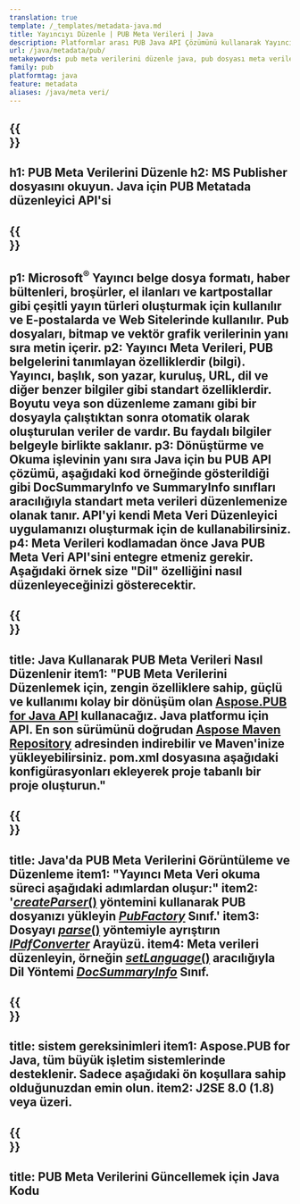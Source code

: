 ```yaml
---
translation: true
template: /_templates/metadata-java.md
title: Yayıncıyı Düzenle | PUB Meta Verileri | Java
description: Platformlar arası PUB Java API Çözümünü kullanarak Yayıncı dosyaları Meta Verilerini okuyun. Şirket içi Java API, SummaryInfo ve DocSummaryInfo özelliklerine erişmenizi sağlar.
url: /java/metadata/pub/
metakeywords: pub meta verilerini düzenle java, pub dosyası meta verileri java, yayıncı meta veri düzenleyicisi java, pub dosyası meta verilerini oku java, pub meta verilerini oku java
family: pub
platformtag: java
feature: metadata
aliases: /java/meta veri/
---
```


{{<section banner>}}
---
h1: PUB Meta Verilerini Düzenle
h2: MS Publisher dosyasını okuyun. Java için PUB Metatada düzenleyici API'si
---

{{<section overview>}}
---
p1: Microsoft<sup>®</sup> Yayıncı belge dosya formatı, haber bültenleri, broşürler, el ilanları ve kartpostallar gibi çeşitli yayın türleri oluşturmak için kullanılır ve E-postalarda ve Web Sitelerinde kullanılır. Pub dosyaları, bitmap ve vektör grafik verilerinin yanı sıra metin içerir.
p2: Yayıncı Meta Verileri, PUB belgelerini tanımlayan özelliklerdir (bilgi). Yayıncı, başlık, son yazar, kuruluş, URL, dil ve diğer benzer bilgiler gibi standart özelliklerdir. Boyutu veya son düzenleme zamanı gibi bir dosyayla çalıştıktan sonra otomatik olarak oluşturulan veriler de vardır. Bu faydalı bilgiler belgeyle birlikte saklanır.
p3: Dönüştürme ve Okuma işlevinin yanı sıra Java için bu PUB API çözümü, aşağıdaki kod örneğinde gösterildiği gibi DocSummaryInfo ve SummaryInfo sınıfları aracılığıyla standart meta verileri düzenlemenize olanak tanır. API'yi kendi Meta Veri Düzenleyici uygulamanızı oluşturmak için de kullanabilirsiniz.
p4: Meta Verileri kodlamadan önce Java PUB Meta Veri API'sini entegre etmeniz gerekir. Aşağıdaki örnek size "Dil" özelliğini nasıl düzenleyeceğinizi gösterecektir.
---

{{<section widget>}}
---
title: Java Kullanarak PUB Meta Verileri Nasıl Düzenlenir
item1: "PUB Meta Verilerini Düzenlemek için, zengin özelliklere sahip, güçlü ve kullanımı kolay bir dönüşüm olan [Aspose.PUB for Java API](https://products.aspose.com/pub/java/) kullanacağız. Java platformu için API. En son sürümünü doğrudan [Aspose Maven Repository](https://repository.aspose.com/pub/) adresinden indirebilir ve Maven'inize yükleyebilirsiniz. pom.xml dosyasına aşağıdaki konfigürasyonları ekleyerek proje tabanlı bir proje oluşturun."
---

{{<section feature1>}}
---
title: Java'da PUB Meta Verilerini Görüntüleme ve Düzenleme
item1: "Yayıncı Meta Veri okuma süreci aşağıdaki adımlardan oluşur:"
item2: '[*createParser*()](https://reference.aspose.com/pub/java/com.aspose.pub/PubFactory#createParser-java.lang.String-) yöntemini kullanarak PUB dosyanızı yükleyin [*PubFactory*](https://reference.aspose.com/pub/java/com.aspose.pub/PubFactory) Sınıf.'
item3: Dosyayı [*parse*()](https://reference.aspose.com/pub/java/com.aspose.pub/IPubParser#parse--) yöntemiyle ayrıştırın [*IPdfConverter*](https://reference.aspose.com/pub/java/com.aspose.pub/IPubParser) Arayüzü.
item4: Meta verileri düzenleyin, örneğin [*setLanguage*()](https://reference.aspose.com/pub/java/com.aspose.pub/DocSummaryInfo#setLanguage-java.lang.String-) aracılığıyla Dil  Yöntemi [*DocSummaryInfo*](https://reference.aspose.com/pub/java/com.aspose.pub/DocSummaryInfo) Sınıf.
---

{{<section feature2>}}
---
title: sistem gereksinimleri
item1: Aspose.PUB for Java, tüm büyük işletim sistemlerinde desteklenir. Sadece aşağıdaki ön koşullara sahip olduğunuzdan emin olun.
item2: J2SE 8.0 (1.8) veya üzeri.
---

{{<section codeexample>}}
---
title: PUB Meta Verilerini Güncellemek için Java Kodu
---